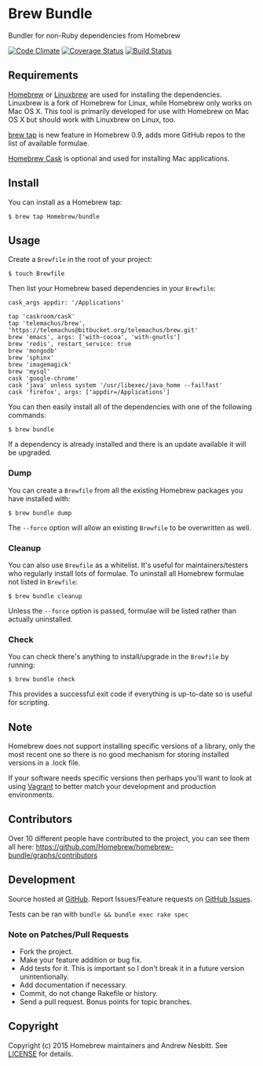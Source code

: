 # Brew Bundle

Bundler for non-Ruby dependencies from Homebrew

[![Code Climate](https://codeclimate.com/github/Homebrew/homebrew-bundle/badges/gpa.svg)](https://codeclimate.com/github/Homebrew/homebrew-bundle)
[![Coverage Status](https://coveralls.io/repos/Homebrew/homebrew-bundle/badge.svg)](https://coveralls.io/r/Homebrew/homebrew-bundle)
[![Build Status](https://travis-ci.org/Homebrew/homebrew-bundle.svg)](https://travis-ci.org/Homebrew/homebrew-bundle)

## Requirements

[Homebrew](http://github.com/Homebrew/homebrew) or [Linuxbrew](https://github.com/homebrew/linuxbrew) are used for installing the dependencies.
Linuxbrew is a fork of Homebrew for Linux, while Homebrew only works on Mac OS X.
This tool is primarily developed for use with Homebrew on Mac OS X but should work with Linuxbrew on Linux, too.

[brew tap](https://github.com/Homebrew/homebrew/blob/master/share/doc/homebrew/brew-tap.md) is new feature in Homebrew 0.9, adds more GitHub repos to the list of available formulae.

[Homebrew Cask](http://github.com/caskroom/homebrew-cask) is optional and used for installing Mac applications.

## Install

You can install as a Homebrew tap:

    $ brew tap Homebrew/bundle

## Usage

Create a `Brewfile` in the root of your project:

    $ touch Brewfile

Then list your Homebrew based dependencies in your `Brewfile`:

    cask_args appdir: '/Applications'

    tap 'caskroom/cask'
    tap 'telemachus/brew', 'https://telemachus@bitbucket.org/telemachus/brew.git'
    brew 'emacs', args: ['with-cocoa', 'with-gnutls']
    brew 'redis', restart_service: true
    brew 'mongodb'
    brew 'sphinx'
    brew 'imagemagick'
    brew 'mysql'
    cask 'google-chrome'
    cask 'java' unless system '/usr/libexec/java_home --failfast'
    cask 'firefox', args: ['appdir=/Applications']

You can then easily install all of the dependencies with one of the following commands:

    $ brew bundle

If a dependency is already installed and there is an update available it will be upgraded.

### Dump

You can create a `Brewfile` from all the existing Homebrew packages you have installed with:

    $ brew bundle dump

The `--force` option will allow an existing `Brewfile` to be overwritten as well.

### Cleanup

You can also use `Brewfile` as a whitelist. It's useful for maintainers/testers who regularly install lots of formulae. To uninstall all Homebrew formulae not listed in `Brewfile`:

    $ brew bundle cleanup

Unless the `--force` option is passed, formulae will be listed rather than actually uninstalled.

### Check

You can check there's anything to install/upgrade in the `Brewfile` by running:

    $ brew bundle check

This provides a successful exit code if everything is up-to-date so is useful for scripting.

## Note

Homebrew does not support installing specific versions of a library, only the most recent one so there is no good mechanism for storing installed versions in a .lock file.

If your software needs specific versions then perhaps you'll want to look at using [Vagrant](http://vagrantup.com/) to better match your development and production environments.

## Contributors

Over 10 different people have contributed to the project, you can see them all here: https://github.com/Homebrew/homebrew-bundle/graphs/contributors

## Development

Source hosted at [GitHub](http://github.com/Homebrew/homebrew-bundle).
Report Issues/Feature requests on [GitHub Issues](http://github.com/Homebrew/homebrew-bundle/issues).

Tests can be ran with `bundle && bundle exec rake spec`

### Note on Patches/Pull Requests

 * Fork the project.
 * Make your feature addition or bug fix.
 * Add tests for it. This is important so I don't break it in a future version unintentionally.
 * Add documentation if necessary.
 * Commit, do not change Rakefile or history.
 * Send a pull request. Bonus points for topic branches.

## Copyright

Copyright (c) 2015 Homebrew maintainers and Andrew Nesbitt. See [LICENSE](https://github.com/Homebrew/homebrew-bundle/blob/master/LICENSE) for details.
